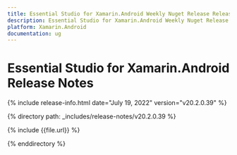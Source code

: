 ```yaml
---
title: Essential Studio for Xamarin.Android Weekly Nuget Release Release Notes  
description: Essential Studio for Xamarin.Android Weekly Nuget Release Release Notes  
platform: Xamarin.Android
documentation: ug
---
```


# Essential Studio for Xamarin.Android  Release Notes  

{% include release-info.html date="July 19, 2022"  version="v20.2.0.39" %} 


{% directory path: _includes/release-notes/v20.2.0.39 %}

{% include {{file.url}} %}

{% enddirectory %}